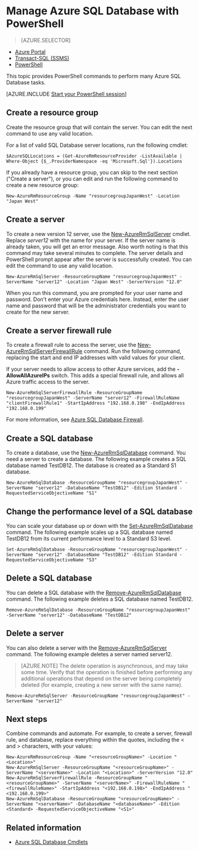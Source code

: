 <properties
	pageTitle="Manage Azure SQL Database with PowerShell | Microsoft Azure"
	description="Azure SQL Database management with PowerShell."
	services="sql-database"
	documentationCenter=""
	authors="stevestein"
	manager="jhubbard"
	editor="monicar"/>

<tags
	ms.service="sql-database"
	ms.workload="data-management"
	ms.tgt_pltfrm="na"
	ms.devlang="na"
	ms.topic="article"
	ms.date="07/07/2016"
	ms.author="sstein"/>

# Manage Azure SQL Database with PowerShell


> [AZURE.SELECTOR]
- [Azure Portal](sql-database-manage-portal.md)
- [Transact-SQL (SSMS)](sql-database-manage-azure-ssms.md)
- [PowerShell](sql-database-command-line-tools.md)

This topic provides PowerShell commands to perform many Azure SQL Database tasks.

[AZURE.INCLUDE [Start your PowerShell session](../../includes/sql-database-powershell.md)]


## Create a resource group

Create the resource group that will contain the server. You can edit the next command to use any valid location.

For a list of valid SQL Database server locations, run the following cmdlet:

	$AzureSQLLocations = (Get-AzureRmResourceProvider -ListAvailable | Where-Object {$_.ProviderNamespace -eq 'Microsoft.Sql'}).Locations

If you already have a resource group, you can skip to the next section ("Create a server"), or you can edit and run the following command to create a new resource group:

	New-AzureRmResourceGroup -Name "resourcegroupJapanWest" -Location "Japan West"

## Create a server

To create a new version 12 server, use the [New-AzureRmSqlServer](https://msdn.microsoft.com/library/azure/mt603715.aspx) cmdlet. Replace *server12* with the name for your server. If the server name is already taken, you will get an error message. Also worth noting is that this command may take several minutes to complete. The server details and PowerShell prompt appear after the server is successfully created. You can edit the command to use any valid location.

	New-AzureRmSqlServer -ResourceGroupName "resourcegroupJapanWest" -ServerName "server12" -Location "Japan West" -ServerVersion "12.0"

When you run this command, you are prompted for your user name and password. Don't enter your Azure credentials here. Instead, enter the user name and password that will be the administrator credentials you want to create for the new server.

## Create a server firewall rule

To create a firewall rule to access the server, use the [New-AzureRmSqlServerFirewallRule](https://msdn.microsoft.com/library/azure/mt603860.aspx) command. Run the following command, replacing the start and end IP addresses with valid values for your client.

If your server needs to allow access to other Azure services, add the **-AllowAllAzureIPs** switch. This adds a special firewall rule, and allows all Azure traffic access to the server.

	New-AzureRmSqlServerFirewallRule -ResourceGroupName "resourcegroupJapanWest" -ServerName "server12" -FirewallRuleName "clientFirewallRule1" -StartIpAddress "192.168.0.198" -EndIpAddress "192.168.0.199"

For more information, see [Azure SQL Database Firewall](https://msdn.microsoft.com/library/azure/ee621782.aspx).

## Create a SQL database

To create a database, use the [New-AzureRmSqlDatabase](https://msdn.microsoft.com/library/azure/mt619339.aspx) command. You need a server to create a database. The following example creates a SQL database named TestDB12. The database is created as a Standard S1 database.

	New-AzureRmSqlDatabase -ResourceGroupName "resourcegroupJapanWest" -ServerName "server12" -DatabaseName "TestDB12" -Edition Standard -RequestedServiceObjectiveName "S1"


## Change the performance level of a SQL database

You can scale your database up or down with the [Set-AzureRmSqlDatabase](https://msdn.microsoft.com/library/azure/mt619433.aspx) command. The following example scales up a SQL database named TestDB12 from its current performance level to a Standard S3 level.

	Set-AzureRmSqlDatabase -ResourceGroupName "resourcegroupJapanWest" -ServerName "server12" -DatabaseName "TestDB12" -Edition Standard -RequestedServiceObjectiveName "S3"


## Delete a SQL database

You can delete a SQL database with the [Remove-AzureRmSqlDatabase](https://msdn.microsoft.com/library/azure/mt619368.aspx) command. The following example deletes a SQL database named TestDB12.

	Remove-AzureRmSqlDatabase -ResourceGroupName "resourcegroupJapanWest" -ServerName "server12" -DatabaseName "TestDB12"

## Delete a server

You can also delete a server with the [Remove-AzureRmSqlServer](https://msdn.microsoft.com/library/azure/mt603488.aspx) command. The following example deletes a server named server12.


>[AZURE.NOTE]  The delete operation is asynchronous, and may take some time. Verify that the operation is finished before performing any additional operations that depend on the server being completely deleted (for example, creating a new server with the same name).


	Remove-AzureRmSqlServer -ResourceGroupName "resourcegroupJapanWest" -ServerName "server12"




## Next steps

Combine commands and automate. For example, to create a server, firewall rule, and database, replace everything within the quotes, including the < and > characters, with your values:


    New-AzureRmResourceGroup -Name "<resourceGroupName>" -Location "<Location>"
    New-AzureRmSqlServer -ResourceGroupName "<resourceGroupName>" -ServerName "<serverName>" -Location "<Location>" -ServerVersion "12.0"
    New-AzureRmSqlServerFirewallRule -ResourceGroupName "<resourceGroupName>" -ServerName "<serverName>" -FirewallRuleName "<firewallRuleName>" -StartIpAddress "<192.168.0.198>" -EndIpAddress "<192.168.0.199>"
    New-AzureRmSqlDatabase -ResourceGroupName "<resourceGroupName>" -ServerName "<serverName>" -DatabaseName "<databaseName>" -Edition <Standard> -RequestedServiceObjectiveName "<S1>"

## Related information

- [Azure SQL Database Cmdlets](https://msdn.microsoft.com/library/azure/mt574084.aspx)
